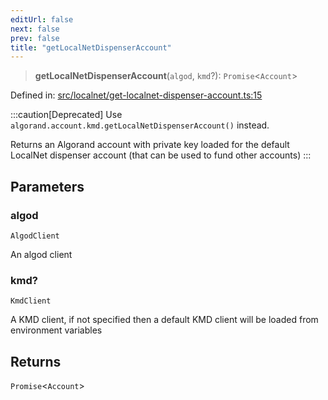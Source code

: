 ```yaml
---
editUrl: false
next: false
prev: false
title: "getLocalNetDispenserAccount"
---
```


> **getLocalNetDispenserAccount**(`algod`, `kmd`?): `Promise`\<`Account`\>

Defined in: [src/localnet/get-localnet-dispenser-account.ts:15](https://github.com/algorandfoundation/algokit-utils-ts/blob/45957336d0cbf88c980c0a3343335a5e5e142c93/src/localnet/get-localnet-dispenser-account.ts#L15)

:::caution[Deprecated]
Use `algorand.account.kmd.getLocalNetDispenserAccount()` instead.

Returns an Algorand account with private key loaded for the default LocalNet dispenser account (that can be used to fund other accounts)
:::

## Parameters

### algod

`AlgodClient`

An algod client

### kmd?

`KmdClient`

A KMD client, if not specified then a default KMD client will be loaded from environment variables

## Returns

`Promise`\<`Account`\>
